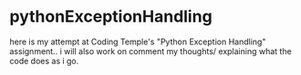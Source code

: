# pythonExceptionHandling

here is my attempt at Coding Temple's "Python Exception Handling" assignment.. i will also work on comment my thoughts/ explaining what the code does as i go.